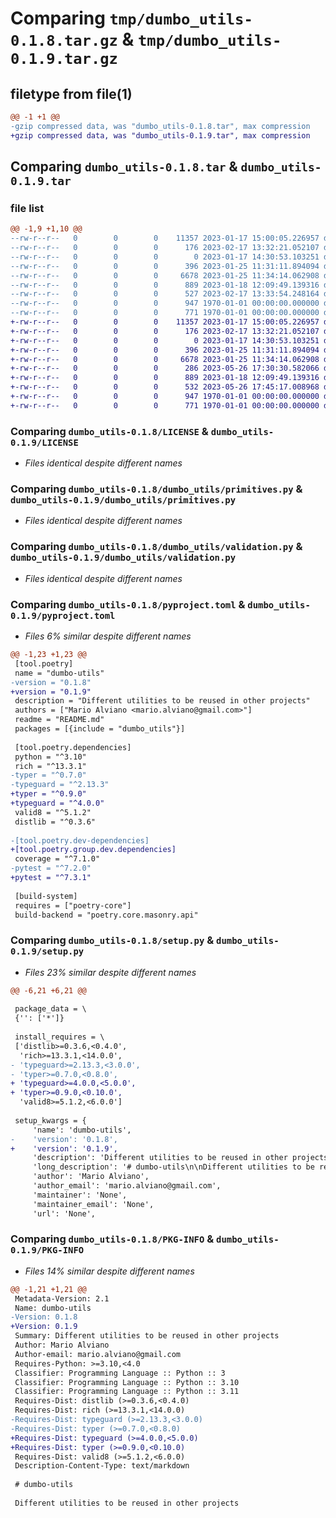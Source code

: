 # Comparing `tmp/dumbo_utils-0.1.8.tar.gz` & `tmp/dumbo_utils-0.1.9.tar.gz`

## filetype from file(1)

```diff
@@ -1 +1 @@
-gzip compressed data, was "dumbo_utils-0.1.8.tar", max compression
+gzip compressed data, was "dumbo_utils-0.1.9.tar", max compression
```

## Comparing `dumbo_utils-0.1.8.tar` & `dumbo_utils-0.1.9.tar`

### file list

```diff
@@ -1,9 +1,10 @@
--rw-r--r--   0        0        0    11357 2023-01-17 15:00:05.226957 dumbo_utils-0.1.8/LICENSE
--rw-r--r--   0        0        0      176 2023-02-17 13:32:21.052107 dumbo_utils-0.1.8/README.md
--rw-r--r--   0        0        0        0 2023-01-17 14:30:53.103251 dumbo_utils-0.1.8/dumbo_utils/__init__.py
--rw-r--r--   0        0        0      396 2023-01-25 11:31:11.894094 dumbo_utils-0.1.8/dumbo_utils/console.py
--rw-r--r--   0        0        0     6678 2023-01-25 11:34:14.062908 dumbo_utils-0.1.8/dumbo_utils/primitives.py
--rw-r--r--   0        0        0      889 2023-01-18 12:09:49.139316 dumbo_utils-0.1.8/dumbo_utils/validation.py
--rw-r--r--   0        0        0      527 2023-02-17 13:33:54.248164 dumbo_utils-0.1.8/pyproject.toml
--rw-r--r--   0        0        0      947 1970-01-01 00:00:00.000000 dumbo_utils-0.1.8/setup.py
--rw-r--r--   0        0        0      771 1970-01-01 00:00:00.000000 dumbo_utils-0.1.8/PKG-INFO
+-rw-r--r--   0        0        0    11357 2023-01-17 15:00:05.226957 dumbo_utils-0.1.9/LICENSE
+-rw-r--r--   0        0        0      176 2023-02-17 13:32:21.052107 dumbo_utils-0.1.9/README.md
+-rw-r--r--   0        0        0        0 2023-01-17 14:30:53.103251 dumbo_utils-0.1.9/dumbo_utils/__init__.py
+-rw-r--r--   0        0        0      396 2023-01-25 11:31:11.894094 dumbo_utils-0.1.9/dumbo_utils/console.py
+-rw-r--r--   0        0        0     6678 2023-01-25 11:34:14.062908 dumbo_utils-0.1.9/dumbo_utils/primitives.py
+-rw-r--r--   0        0        0      286 2023-05-26 17:30:30.582066 dumbo_utils-0.1.9/dumbo_utils/url.py
+-rw-r--r--   0        0        0      889 2023-01-18 12:09:49.139316 dumbo_utils-0.1.9/dumbo_utils/validation.py
+-rw-r--r--   0        0        0      532 2023-05-26 17:45:17.008968 dumbo_utils-0.1.9/pyproject.toml
+-rw-r--r--   0        0        0      947 1970-01-01 00:00:00.000000 dumbo_utils-0.1.9/setup.py
+-rw-r--r--   0        0        0      771 1970-01-01 00:00:00.000000 dumbo_utils-0.1.9/PKG-INFO
```

### Comparing `dumbo_utils-0.1.8/LICENSE` & `dumbo_utils-0.1.9/LICENSE`

 * *Files identical despite different names*

### Comparing `dumbo_utils-0.1.8/dumbo_utils/primitives.py` & `dumbo_utils-0.1.9/dumbo_utils/primitives.py`

 * *Files identical despite different names*

### Comparing `dumbo_utils-0.1.8/dumbo_utils/validation.py` & `dumbo_utils-0.1.9/dumbo_utils/validation.py`

 * *Files identical despite different names*

### Comparing `dumbo_utils-0.1.8/pyproject.toml` & `dumbo_utils-0.1.9/pyproject.toml`

 * *Files 6% similar despite different names*

```diff
@@ -1,23 +1,23 @@
 [tool.poetry]
 name = "dumbo-utils"
-version = "0.1.8"
+version = "0.1.9"
 description = "Different utilities to be reused in other projects"
 authors = ["Mario Alviano <mario.alviano@gmail.com>"]
 readme = "README.md"
 packages = [{include = "dumbo_utils"}]
 
 [tool.poetry.dependencies]
 python = "^3.10"
 rich = "^13.3.1"
-typer = "^0.7.0"
-typeguard = "^2.13.3"
+typer = "^0.9.0"
+typeguard = "^4.0.0"
 valid8 = "^5.1.2"
 distlib = "^0.3.6"
 
-[tool.poetry.dev-dependencies]
+[tool.poetry.group.dev.dependencies]
 coverage = "^7.1.0"
-pytest = "^7.2.0"
+pytest = "^7.3.1"
 
 [build-system]
 requires = ["poetry-core"]
 build-backend = "poetry.core.masonry.api"
```

### Comparing `dumbo_utils-0.1.8/setup.py` & `dumbo_utils-0.1.9/setup.py`

 * *Files 23% similar despite different names*

```diff
@@ -6,21 +6,21 @@
 
 package_data = \
 {'': ['*']}
 
 install_requires = \
 ['distlib>=0.3.6,<0.4.0',
  'rich>=13.3.1,<14.0.0',
- 'typeguard>=2.13.3,<3.0.0',
- 'typer>=0.7.0,<0.8.0',
+ 'typeguard>=4.0.0,<5.0.0',
+ 'typer>=0.9.0,<0.10.0',
  'valid8>=5.1.2,<6.0.0']
 
 setup_kwargs = {
     'name': 'dumbo-utils',
-    'version': '0.1.8',
+    'version': '0.1.9',
     'description': 'Different utilities to be reused in other projects',
     'long_description': '# dumbo-utils\n\nDifferent utilities to be reused in other projects\n\n\n# Prerequisites\n\n- Python 3.10+\n\n\n\n## Install\n\nAdd to your project with\n```bash\n$ poetry add dumbo-utils\n```',
     'author': 'Mario Alviano',
     'author_email': 'mario.alviano@gmail.com',
     'maintainer': 'None',
     'maintainer_email': 'None',
     'url': 'None',
```

### Comparing `dumbo_utils-0.1.8/PKG-INFO` & `dumbo_utils-0.1.9/PKG-INFO`

 * *Files 14% similar despite different names*

```diff
@@ -1,21 +1,21 @@
 Metadata-Version: 2.1
 Name: dumbo-utils
-Version: 0.1.8
+Version: 0.1.9
 Summary: Different utilities to be reused in other projects
 Author: Mario Alviano
 Author-email: mario.alviano@gmail.com
 Requires-Python: >=3.10,<4.0
 Classifier: Programming Language :: Python :: 3
 Classifier: Programming Language :: Python :: 3.10
 Classifier: Programming Language :: Python :: 3.11
 Requires-Dist: distlib (>=0.3.6,<0.4.0)
 Requires-Dist: rich (>=13.3.1,<14.0.0)
-Requires-Dist: typeguard (>=2.13.3,<3.0.0)
-Requires-Dist: typer (>=0.7.0,<0.8.0)
+Requires-Dist: typeguard (>=4.0.0,<5.0.0)
+Requires-Dist: typer (>=0.9.0,<0.10.0)
 Requires-Dist: valid8 (>=5.1.2,<6.0.0)
 Description-Content-Type: text/markdown
 
 # dumbo-utils
 
 Different utilities to be reused in other projects
```

